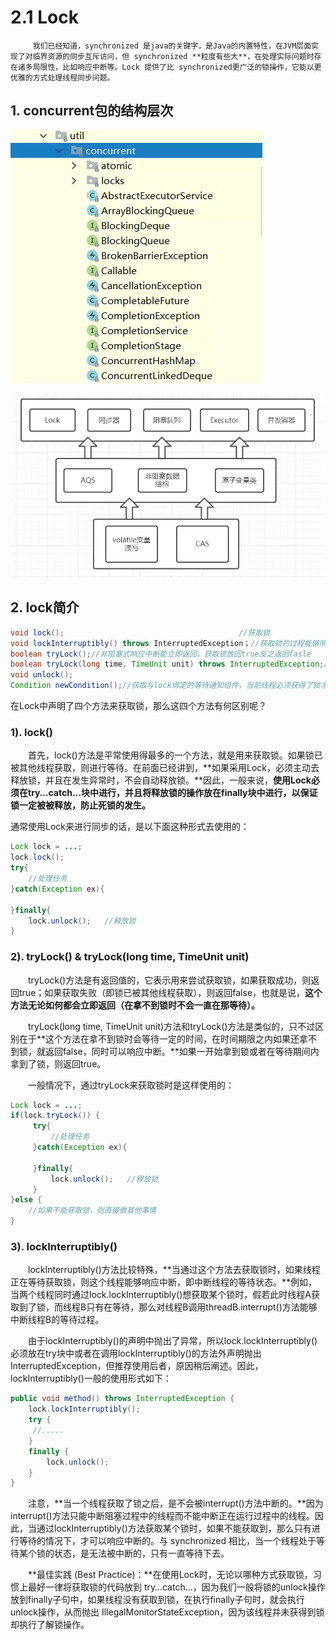 # 2.1 Lock

         我们已经知道，synchronized 是java的关键字，是Java的内置特性，在JVM层面实现了对临界资源的同步互斥访问，但 synchronized **粒度有些大**，在处理实际问题时存在诸多局限性，比如响应中断等。Lock 提供了比 synchronized更广泛的锁操作，它能以更优雅的方式处理线程同步问题。

## 1. concurrent包的结构层次

![concurrent&#x76EE;&#x5F55;&#x7ED3;&#x6784;](../../.gitbook/assets/image%20%28239%29.png)

![concurrent&#x5305;&#x5B9E;&#x73B0;&#x6574;&#x4F53;&#x793A;&#x610F;&#x56FE;](../../.gitbook/assets/image%20%2862%29.png)

## 2. lock简介

```java
void lock();                                       //获取锁
void lockInterruptibly() throws InterruptedException；//获取锁的过程能够响应中断
boolean tryLock();//非阻塞式响应中断能立即返回，获取锁放回true反之返回fasle
boolean tryLock(long time, TimeUnit unit) throws InterruptedException;//超时获取锁，在超时内或者未中断的情况下能够获取锁
void unlock();
Condition newCondition();//获取与lock绑定的等待通知组件，当前线程必须获得了锁才能进行等待，进行等待时会先释放锁，当再次获取锁时才能从等待中返回
```

在Lock中声明了四个方法来获取锁，那么这四个方法有何区别呢？

### 1\). lock\(\)

　　首先，lock\(\)方法是平常使用得最多的一个方法，就是用来获取锁。如果锁已被其他线程获取，则进行等待。在前面已经讲到，**如果采用Lock，必须主动去释放锁，并且在发生异常时，不会自动释放锁。**因此，一般来说，**使用Lock必须在try…catch…块中进行，并且将释放锁的操作放在finally块中进行，以保证锁一定被被释放，防止死锁的发生。**

通常使用Lock来进行同步的话，是以下面这种形式去使用的：

```java
Lock lock = ...;
lock.lock();
try{
    //处理任务
}catch(Exception ex){

}finally{
    lock.unlock();   //释放锁
}
```

### 2\). tryLock\(\) & tryLock\(long time, TimeUnit unit\)

　　tryLock\(\)方法是有返回值的，它表示用来尝试获取锁，如果获取成功，则返回true；如果获取失败（即锁已被其他线程获取），则返回false，也就是说，**这个方法无论如何都会立即返回（在拿不到锁时不会一直在那等待）。**

　　tryLock\(long time, TimeUnit unit\)方法和tryLock\(\)方法是类似的，只不过区别在于**这个方法在拿不到锁时会等待一定的时间，在时间期限之内如果还拿不到锁，就返回false，同时可以响应中断。**如果一开始拿到锁或者在等待期间内拿到了锁，则返回true。

　　一般情况下，通过tryLock来获取锁时是这样使用的：

```java
Lock lock = ...;
if(lock.tryLock()) {
     try{
         //处理任务
     }catch(Exception ex){

     }finally{
         lock.unlock();   //释放锁
     } 
}else {
    //如果不能获取锁，则直接做其他事情
}
```

### 3\). lockInterruptibly\(\)

　　lockInterruptibly\(\)方法比较特殊，**当通过这个方法去获取锁时，如果线程正在等待获取锁，则这个线程能够响应中断，即中断线程的等待状态。**例如，当两个线程同时通过lock.lockInterruptibly\(\)想获取某个锁时，假若此时线程A获取到了锁，而线程B只有在等待，那么对线程B调用threadB.interrupt\(\)方法能够中断线程B的等待过程。

　　由于lockInterruptibly\(\)的声明中抛出了异常，所以lock.lockInterruptibly\(\)必须放在try块中或者在调用lockInterruptibly\(\)的方法外声明抛出 InterruptedException，但推荐使用后者，原因稍后阐述。因此，lockInterruptibly\(\)一般的使用形式如下：

```java
public void method() throws InterruptedException {
    lock.lockInterruptibly();
    try {  
     //.....
    }
    finally {
        lock.unlock();
    }  
}
```

　　注意，**当一个线程获取了锁之后，是不会被interrupt\(\)方法中断的。**因为interrupt\(\)方法只能中断阻塞过程中的线程而不能中断正在运行过程中的线程。因此，当通过lockInterruptibly\(\)方法获取某个锁时，如果不能获取到，那么只有进行等待的情况下，才可以响应中断的。与 synchronized 相比，当一个线程处于等待某个锁的状态，是无法被中断的，只有一直等待下去。

　　**最佳实践 \(Best Practice\)：**在使用Lock时，无论以哪种方式获取锁，习惯上最好一律将获取锁的代码放到 try…catch…，因为我们一般将锁的unlock操作放到finally子句中，如果线程没有获取到锁，在执行finally子句时，就会执行unlock操作，从而抛出 IllegalMonitorStateException，因为该线程并未获得到锁却执行了解锁操作。  


